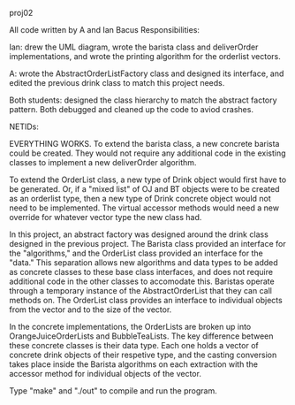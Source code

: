 proj02

All code written by A and Ian Bacus Responsibilities:


Ian: drew the UML diagram, wrote the barista class and deliverOrder implementations, and wrote the printing algorithm for the orderlist vectors.

A: wrote the AbstractOrderListFactory class and designed its interface, and edited the previous drink class to match this project needs.

Both students: designed the class hierarchy to match the abstract factory pattern. Both debugged and cleaned up the code to aviod crashes.

NETIDs: 

EVERYTHING WORKS. To extend the barista class, a new concrete barista could be created. They would not require any additional code in the existing classes to implement a new deliverOrder algorithm.

To extend the OrderList class, a new type of Drink object would first have to be generated. Or, if a "mixed list" of OJ and BT objects were to be created as an orderlist type, then a new type of Drink concrete object would not need to be implemented. The virtual accessor methods would need a new override for whatever vector type the new class had.

In this project, an abstract factory was designed around the drink class designed in the previous project. The Barista class provided an interface for the "algorithms," and the OrderList class provided an interface for the "data." This separation allows new algorithms and data types to be added as concrete classes to these base class interfaces, and does not require additional code in the other classes to accomodate this. Baristas operate through a temporary instance of the AbstractOrderList that they can call methods on. The OrderList class provides an interface to individual objects from the vector and to the size of the vector.

In the concrete implementations, the OrderLists are broken up into OrangeJuiceOrderLists and BubbleTeaLists. The key difference between these concrete classes is their data type. Each one holds a vector of concrete drink objects of their respetive type, and the casting conversion takes place inside the Barista algorithms on each extraction with the accessor method for individual objects of the vector.


Type "make" and "./out" to compile and run the program.
